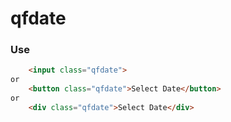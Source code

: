 # qfdate

### Use

``` html
    <input class="qfdate">
or
    <button class="qfdate">Select Date</button>
or
    <div class="qfdate">Select Date</div>
```
